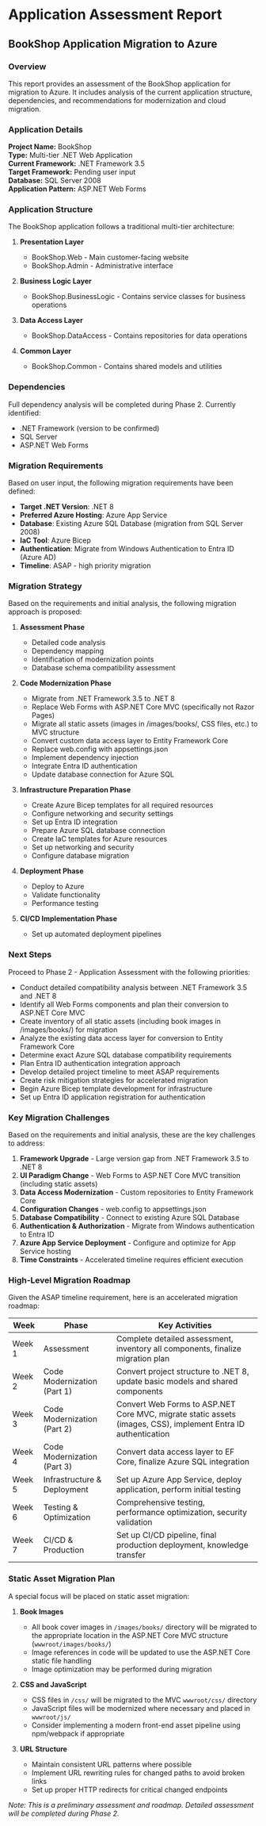 # Application Assessment Report

## BookShop Application Migration to Azure

### Overview

This report provides an assessment of the BookShop application for migration to Azure. It includes analysis of the current application structure, dependencies, and recommendations for modernization and cloud migration.

### Application Details

**Project Name:** BookShop  
**Type:** Multi-tier .NET Web Application  
**Current Framework:** .NET Framework 3.5  
**Target Framework:** Pending user input  
**Database:** SQL Server 2008  
**Application Pattern:** ASP.NET Web Forms

### Application Structure

The BookShop application follows a traditional multi-tier architecture:

1. **Presentation Layer**
   - BookShop.Web - Main customer-facing website
   - BookShop.Admin - Administrative interface

2. **Business Logic Layer**
   - BookShop.BusinessLogic - Contains service classes for business operations

3. **Data Access Layer**
   - BookShop.DataAccess - Contains repositories for data operations

4. **Common Layer**
   - BookShop.Common - Contains shared models and utilities

### Dependencies

Full dependency analysis will be completed during Phase 2. Currently identified:

- .NET Framework (version to be confirmed)
- SQL Server
- ASP.NET Web Forms

### Migration Requirements

Based on user input, the following migration requirements have been defined:

- **Target .NET Version**: .NET 8
- **Preferred Azure Hosting**: Azure App Service
- **Database**: Existing Azure SQL Database (migration from SQL Server 2008)
- **IaC Tool**: Azure Bicep
- **Authentication**: Migrate from Windows Authentication to Entra ID (Azure AD)
- **Timeline**: ASAP - high priority migration

### Migration Strategy

Based on the requirements and initial analysis, the following migration approach is proposed:

1. **Assessment Phase**
   - Detailed code analysis
   - Dependency mapping
   - Identification of modernization points
   - Database schema compatibility assessment

2. **Code Modernization Phase**
   - Migrate from .NET Framework 3.5 to .NET 8
   - Replace Web Forms with ASP.NET Core MVC (specifically not Razor Pages)
   - Migrate all static assets (images in /images/books/, CSS files, etc.) to MVC structure
   - Convert custom data access layer to Entity Framework Core
   - Replace web.config with appsettings.json
   - Implement dependency injection
   - Integrate Entra ID authentication
   - Update database connection for Azure SQL

3. **Infrastructure Preparation Phase**
   - Create Azure Bicep templates for all required resources
   - Configure networking and security settings
   - Set up Entra ID integration
   - Prepare Azure SQL database connection
   - Create IaC templates for Azure resources
   - Set up networking and security
   - Configure database migration

4. **Deployment Phase**
   - Deploy to Azure
   - Validate functionality
   - Performance testing

5. **CI/CD Implementation Phase**
   - Set up automated deployment pipelines

### Next Steps

Proceed to Phase 2 - Application Assessment with the following priorities:

- Conduct detailed compatibility analysis between .NET Framework 3.5 and .NET 8
- Identify all Web Forms components and plan their conversion to ASP.NET Core MVC
- Create inventory of all static assets (including book images in /images/books/) for migration
- Analyze the existing data access layer for conversion to Entity Framework Core
- Determine exact Azure SQL database compatibility requirements
- Plan Entra ID authentication integration approach
- Develop detailed project timeline to meet ASAP requirements
- Create risk mitigation strategies for accelerated migration
- Begin Azure Bicep template development for infrastructure
- Set up Entra ID application registration for authentication

### Key Migration Challenges

Based on the requirements and initial analysis, these are the key challenges to address:

1. **Framework Upgrade** - Large version gap from .NET Framework 3.5 to .NET 8
2. **UI Paradigm Change** - Web Forms to ASP.NET Core MVC transition (including static assets)
3. **Data Access Modernization** - Custom repositories to Entity Framework Core
4. **Configuration Changes** - web.config to appsettings.json
5. **Database Compatibility** - Connect to existing Azure SQL Database
6. **Authentication & Authorization** - Migrate from Windows authentication to Entra ID
7. **Azure App Service Deployment** - Configure and optimize for App Service hosting
8. **Time Constraints** - Accelerated timeline requires efficient execution

### High-Level Migration Roadmap

Given the ASAP timeline requirement, here is an accelerated migration roadmap:

| Week | Phase | Key Activities |
|------|-------|---------------|
| Week 1 | Assessment | Complete detailed assessment, inventory all components, finalize migration plan |
| Week 2 | Code Modernization (Part 1) | Convert project structure to .NET 8, update basic models and shared components |
| Week 3 | Code Modernization (Part 2) | Convert Web Forms to ASP.NET Core MVC, migrate static assets (images, CSS), implement Entra ID authentication |
| Week 4 | Code Modernization (Part 3) | Convert data access layer to EF Core, finalize Azure SQL integration |
| Week 5 | Infrastructure & Deployment | Set up Azure App Service, deploy application, perform initial testing |
| Week 6 | Testing & Optimization | Comprehensive testing, performance optimization, security validation |
| Week 7 | CI/CD & Production | Set up CI/CD pipeline, final production deployment, knowledge transfer |

### Static Asset Migration Plan

A special focus will be placed on static asset migration:

1. **Book Images**
   - All book cover images in `/images/books/` directory will be migrated to the appropriate location in the ASP.NET Core MVC structure (`wwwroot/images/books/`)
   - Image references in code will be updated to use the ASP.NET Core static file handling
   - Image optimization may be performed during migration

2. **CSS and JavaScript**
   - CSS files in `/css/` will be migrated to the MVC `wwwroot/css/` directory
   - JavaScript files will be modernized where necessary and placed in `wwwroot/js/`
   - Consider implementing a modern front-end asset pipeline using npm/webpack if appropriate

3. **URL Structure**
   - Maintain consistent URL patterns where possible
   - Implement URL rewriting rules for changed paths to avoid broken links
   - Set up proper HTTP redirects for critical changed endpoints

_Note: This is a preliminary assessment and roadmap. Detailed assessment will be completed during Phase 2._

